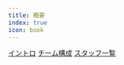 ```yaml
---
title: 概要
index: true
icon: book
---
```


[イントロ](/ja/about/intro.md)
[チーム構成](/ja/about/structure.html)
[スタッフ一覧](/ja/about/staff-list.html)